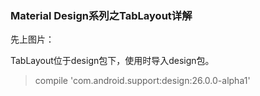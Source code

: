 ### Material Design系列之TabLayout详解
先上图片：

TabLayout位于design包下，使用时导入design包。

> compile 'com.android.support:design:26.0.0-alpha1'

